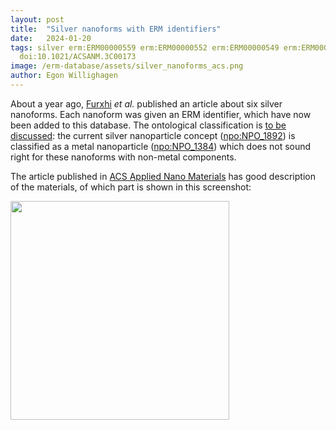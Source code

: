 ```yaml
---
layout: post
title:  "Silver nanoforms with ERM identifiers"
date:   2024-01-20
tags: silver erm:ERM00000559 erm:ERM00000552 erm:ERM00000549 erm:ERM00000548 erm:ERM00000575 erm:ERM00000580
  doi:10.1021/ACSANM.3C00173
image: /erm-database/assets/silver_nanoforms_acs.png
author: Egon Willighagen
---
```


About a year ago, [Furxhi](https://orcid.org/0000-0002-2263-0279) <i>et al.</i> published an article about six silver
nanoforms. Each nanoform was given an ERM identifier, which have now been added to this database. The ontological
classification is [to be discussed](https://github.com/enanomapper/ontologies/issues/508): the current
silver nanoparticle concept ([npo:NPO_1892](https://www.ebi.ac.uk/ols4/ontologies/enm/classes/http%253A%252F%252Fpurl.bioontology.org%252Fontology%252Fnpo%2523NPO_1892))
is classified as a metal nanoparticle ([npo:NPO_1384](https://www.ebi.ac.uk/ols4/ontologies/enm/classes/http%253A%252F%252Fpurl.bioontology.org%252Fontology%252Fnpo%2523NPO_1384?lang=en))
which does not sound right for these nanoforms with non-metal components.

The article published in [ACS Applied Nano Materials](https://scholia.toolforge.org/venue/Q96320481) has good description
of the materials, of which part is shown in this screenshot:

<img src="/erm-database/assets/silver_nanoforms_acs.png" width="350"/>

